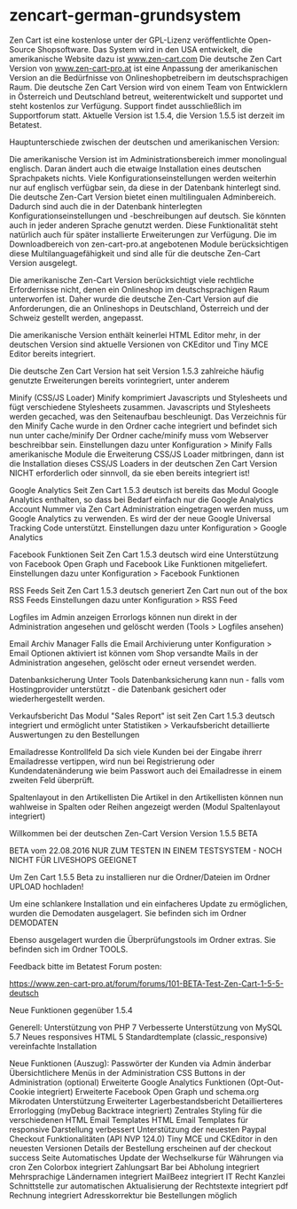 # zencart-german-grundsystem
Zen Cart ist eine kostenlose unter der GPL-Lizenz veröffentlichte Open-Source Shopsoftware. Das System wird in den USA entwickelt, die amerikanische Website dazu ist www.zen-cart.com Die deutsche Zen Cart Version von www.zen-cart-pro.at ist eine Anpassung der amerikanischen Version an die Bedürfnisse von Onlineshopbetreibern im deutschsprachigen Raum.
Die deutsche Zen Cart Version wird von einem Team von Entwicklern in Österreich und Deutschland betreut, weiterentwickelt und supportet und steht kostenlos zur Verfügung. Support findet ausschließlich im Supportforum statt.
Aktuelle Version ist 1.5.4, die Version 1.5.5 ist derzeit im Betatest.

Hauptunterschiede zwischen der deutschen und amerikanischen Version:

Die amerikanische Version ist im Administrationsbereich immer monolingual englisch. Daran ändert auch die etwaige Installation eines deutschen Sprachpakets nichts. Viele Konfigurationseinstellungen werden weiterhin nur auf englisch verfügbar sein, da diese in der Datenbank hinterlegt sind. Die deutsche Zen-Cart Version bietet einen multilingualen Adminbereich. Dadurch sind auch die in der Datenbank hinterlegten Konfigurationseinstellungen und -beschreibungen auf deutsch. Sie könnten auch in jeder anderen Sprache genutzt werden. Diese Funktionalität steht natürlich auch für später installierte Erweiterungen zur Verfügung. Die im Downloadbereich von zen-cart-pro.at angebotenen Module berücksichtigen diese Multilanguagefähigkeit und sind alle für die deutsche Zen-Cart Version ausgelegt.

Die amerikanische Zen-Cart Version berücksichtigt viele rechtliche Erfordernisse nicht, denen ein Onlineshop im deutschsprachigen Raum unterworfen ist. Daher wurde die deutsche Zen-Cart Version auf die Anforderungen, die an Onlineshops in Deutschland, Österreich und der Schweiz gestellt werden, angepasst.

Die amerikanische Version enthält keinerlei HTML Editor mehr, in der deutschen Version sind aktuelle Versionen von CKEditor und Tiny MCE Editor bereits integriert.

Die deutsche Zen Cart Version hat seit Version 1.5.3 zahlreiche häufig genutzte Erweiterungen bereits vorintegriert, unter anderem 

Minify (CSS/JS Loader)
Minify komprimiert Javascripts und Stylesheets und fügt verschiedene Stylesheets zusammen. Javascripts und Stylesheets werden gecached, was den Seitenaufbau beschleunigt.
Das Verzeichnis für den Minify Cache wurde in den Ordner cache integriert und befindet sich nun unter cache/minify Der Ordner cache/minify muss vom Webserver beschreibbar sein.
Einstellungen dazu unter Konfiguration > Minify
Falls amerikanische Module die Erweiterung CSS/JS Loader mitbringen, dann ist die Installation dieses CSS/JS Loaders in der deutschen Zen Cart Version NICHT erforderlich oder sinnvoll, da sie eben bereits integriert ist!

Google Analytics
Seit Zen Cart 1.5.3 deutsch ist bereits das Modul Google Analytics enthalten, so dass bei Bedarf einfach nur die Google Analytics Account Nummer via Zen Cart Administration eingetragen werden muss, um Google Analytics zu verwenden.
Es wird der der neue Google Universal Tracking Code unterstützt.
Einstellungen dazu unter Konfiguration > Google Analytics

Facebook Funktionen
Seit Zen Cart 1.5.3 deutsch wird eine Unterstützung von Facebook Open Graph und Facebook Like Funktionen mitgeliefert.
Einstellungen dazu unter Konfiguration > Facebook Funktionen

RSS Feeds
Seit Zen Cart 1.5.3 deutsch generiert Zen Cart nun out of the box RSS Feeds
Einstellungen dazu unter Konfiguration > RSS Feed

Logfiles im Admin anzeigen
Errorlogs können nun direkt in der Administration angesehen und gelöscht werden (Tools > Logfiles ansehen)

Email Archiv Manager
Falls die Email Archivierung unter Konfiguration > Email Optionen aktiviert ist können vom Shop versandte Mails in der Administration angesehen, gelöscht oder erneut versendet werden.

Datenbanksicherung
Unter Tools Datenbanksicherung kann nun - falls vom Hostingprovider unterstützt - die Datenbank gesichert oder wiederhergestellt werden.

Verkaufsbericht
Das Modul "Sales Report" ist seit Zen Cart 1.5.3 deutsch integriert und ermöglicht unter Statistiken > Verkaufsbericht detaillierte Auswertungen zu den Bestellungen

Emailadresse Kontrollfeld
Da sich viele Kunden bei der Eingabe ihrerr Emailadresse vertippen, wird nun bei Registrierung oder Kundendatenänderung wie beim Passwort auch dei Emailadresse in einem zweiten Feld überprüft.

Spaltenlayout in den Artikellisten
Die Artikel in den Artikellisten können nun wahlweise in Spalten oder Reihen angezeigt werden (Modul Spaltenlayout integriert)

Willkommen bei der deutschen Zen-Cart Version
Version 1.5.5 BETA

BETA vom 22.08.2016
NUR ZUM TESTEN IN EINEM TESTSYSTEM - NOCH NICHT FÜR LIVESHOPS GEEIGNET

Um Zen Cart 1.5.5 Beta zu installieren nur die Ordner/Dateien im Ordner UPLOAD hochladen!

Um eine schlankere Installation und ein einfacheres Update zu ermöglichen, wurden die Demodaten ausgelagert.
Sie befinden sich im Ordner DEMODATEN

Ebenso ausgelagert wurden die Überprüfungstools im Ordner extras.
Sie befinden sich im Ordner TOOLS.

Feedback bitte im Betatest Forum posten:

https://www.zen-cart-pro.at/forum/forums/101-BETA-Test-Zen-Cart-1-5-5-deutsch

Neue Funktionen gegenüber 1.5.4

Generell:
Unterstützung von PHP 7 
Verbesserte Unterstützung von MySQL 5.7
Neues responsives HTML 5 Standardtemplate (classic_responsive)
vereinfachte Installation

Neue Funktionen (Auszug):
Passwörter der Kunden via Admin änderbar
Übersichtlichere Menüs in der Administration
CSS Buttons in der Administration (optional)
Erweiterte Google Analytics Funktionen (Opt-Out-Cookie integriert)
Erweiterte Facebook Open Graph und schema.org Mikrodaten Unterstützung
Erweiterter Lagerbestandsbericht
Detaillierteres Errorlogging (myDebug Backtrace integriert)
Zentrales Styling für die verschiedenen HTML Email Templates
HTML Email Templates für responsive Darstellung verbessert
Unterstützung der neuesten Paypal Checkout Funktionalitäten (API NVP 124.0)
Tiny MCE und CKEditor in den neuesten Versionen
Details der Bestellung erscheinen auf der checkout success Seite
Automatisches Update der Wechselkurse für Währungen via cron
Zen Colorbox integriert
Zahlungsart Bar bei Abholung integriert
Mehrsprachige Ländernamen integriert
MailBeez integriert
IT Recht Kanzlei Schnittstelle zur automatischen Aktualisierung der Rechtstexte integriert
pdf Rechnung integriert
Adresskorrektur bie Bestellungen möglich
